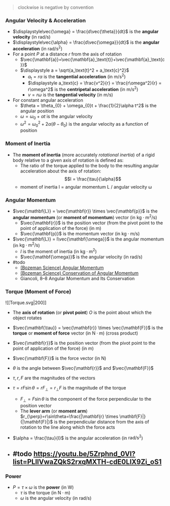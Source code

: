 > clockwise is negative by convention 

### Angular Velocity & Acceleration

- $\displaystyle\vec{\omega} = \frac{d\vec{\theta}}{dt}$ is the **angular velocity** (in $\mathsf{rad/s}$)
- $\displaystyle\vec{\alpha} = \frac{d\vec{\omega}}{dt}$ is the **angular acceleration** (in $\mathsf{rad/s^2}$)
- For a point $P$ at a distance $r$ from the axis of rotation
	- $\vec{\mathbf{a}}=\vec{\mathbf{a}_\text{t}}+\vec{\mathbf{a}_\text{c}}$
	- $\displaystyle a = \sqrt{a_\text{t}^2 + a_\text{c}^2}$ 
		- $\displaystyle a_\text{t} = r\alpha$ is the **tangential acceleration** (in $\mathsf{m/s^2}$)
		- $\displaystyle a_\text{c} = \frac{v^2}{r} = \frac{r\omega^2}{r} = r\omega^2$ is the **centripetal acceleration** (in $\mathsf{m/s^2}$)
		- $\displaystyle v = r\omega$ is the **tangential velocity** (in $\mathsf{m/s}$)
- For constant angular acceleration
  - $\theta = \theta_{0} + \omega_{0}t + \frac{1}{2}\alpha t^2$ is the angular position
  - $\omega = \omega_{0} + \alpha t$ is the angular velocity
  - $\omega^2 = \omega_{0}^2 + 2\alpha(\theta - \theta_{0})$ is the angular velocity as a function of position

### Moment of Inertia

- The **moment of inertia** (more accurately _rotational inertia_) of a rigid body relative to a given axis of rotation is defined as: 
	- The ratio of the torque applied to the body to the resulting angular acceleration about the axis of rotation: $$I = \frac{\tau}{\alpha}$$
	- moment of inertia I = angular momentum L / angular velocity ω

### Angular Momentum

- $\vec{\mathbf{L}} = \vec{\mathbf{r}} \times \vec{\mathbf{p}}$ is the **angular momentum** (or **moment of momentum**) vector (in $\mathsf{kg\cdot m^2/s}$)
	- $\vec{\mathbf{r}}$ is the position vector (from the pivot point to the point of application of the force) (in $\mathsf{m}$)
	- $\vec{\mathbf{p}}$ is the momentum vector (in $\mathsf{kg\cdot m/s}$)
- $\vec{\mathbf{L}} = I\vec{\mathbf{\omega}}$ is the angular momentum (in $\mathsf{kg\cdot m^2/s}$)
	- $I$ is the moment of inertia (in $\mathsf{kg\cdot m^2}$)
	- $\vec{\mathbf{\omega}}$ is the angular velocity (in $\mathsf{rad/s}$)
- #todo 
	- [(Bozeman Science) Angular Momentum](https://www.youtube.com/watch?v=MULe4xv3lVk&list=PLllVwaZQkS2rxqMXTH-cdE0LIX9Zi_oS1&index=54)
	- [(Bozeman Science) Conservation of Angular Momentum](https://www.youtube.com/watch?v=hgcudPr73LU)
	- Giancoli, 8–8 Angular Momentum and Its Conservation

### Torque (Moment of Force)

![[Torque.svg|200]]

- The **axis of rotation** (or **pivot point**) $O$ is the point about which the object rotates
- $\vec{\mathbf{\tau}} = \vec{\mathbf{r}} \times \vec{\mathbf{F}}$ is the **torque** or **moment of force** vector (in $\mathsf{N\cdot m}$) (cross product)
- $\vec{\mathbf{r}}$ is the position vector (from the pivot point to the point of application of the force) (in $\mathsf{m}$)
- $\vec{\mathbf{F}}$ is the force vector (in $\mathsf{N}$)
- $\theta$ is the angle between $\vec{\mathbf{r}}$ and $\vec{\mathbf{F}}$
- $\tau,r,F$ are the magnitudes of the vectors
- $\tau = rF\sin\theta=rF_{\perp}=r_{\perp}F$ is the magnitude of the torque
	- $F_{\perp}=F\sin\theta$ is the component of the force perpendicular to the position vector
	- The **lever arm** (or **moment arm**) $r_{\perp}=r\sin\theta=\frac{|\mathbf{r} \times \mathbf{F}|}{|\mathbf{F}|}$ is the perpendicular distance from the axis of rotation to the line along which the force acts
- $\alpha = \frac{\tau}{I}$ is the angular acceleration (in $\mathsf{rad/s^2}$)



- #todo  https://youtu.be/5Zrphnd_0VI?list=PLllVwaZQkS2rxqMXTH-cdE0LIX9Zi_oS1
	- 

### Power


- $\displaystyle P = \tau \times \omega$ is the **power** (in $\mathsf{W}$)
	- $\tau$ is the torque (in $\mathsf{N\cdot m}$)
	- $\omega$ is the angular velocity (in $\mathsf{rad/s}$) 


